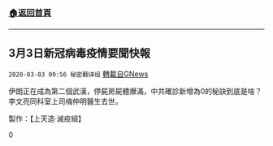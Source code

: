 ###  [:house:返回首頁](https://github.com/ourhimalayas/txt)
---

## 3月3日新冠病毒疫情要聞快報
`2020-03-03 09:56 秘密翻译组` [轉載自GNews](https://gnews.org/zh-hant/130325/)

伊朗正在成為第二個武漢，停屍房屍體爆滿，中共確診新增為0的秘訣到底是啥？李文亮同科室上司梅仲明醫生去世。



製作：【上天造·滅疫組】

0

